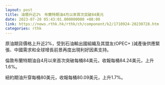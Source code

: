 ```yaml
---
layout: post
title: 油價升近2%　布蘭特期油4月以來首次突破84美元
date: 2023-07-28 05:43:01.000000000 +08:00
link: https://news.rthk.hk/rthk/ch/component/k2/1710924-20230728.htm
categories: rthk
---
```


原油期貨價格上升近2%，受到石油輸出國組織及其盟友(OPEC+ )減產後供應緊張、中國需求和全球增長前景再度出現利好因素支持。

倫敦布蘭特期油自4月以來首次突破每桶84美元，收報每桶84.24美元，上升1.6%。

紐約期油升穿每桶80美元，收報每桶80.09美元，上升1.7%。
